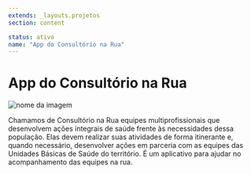 ```yaml
---
extends: _layouts.projetos
section: content

status: ativo
name: "App do Consultório na Rua"
---
```

# App do Consultório na Rua

![nome da imagem](assets/images/cons_na_rua.jpg)

Chamamos de Consultório na Rua equipes multiprofissionais que desenvolvem ações integrais de saúde frente às necessidades dessa população. Elas devem realizar suas atividades de forma itinerante e, quando necessário, desenvolver ações em parceria com as equipes das Unidades Básicas de Saúde do território. É um aplicativo para ajudar no acompanhamento das equipes na rua.